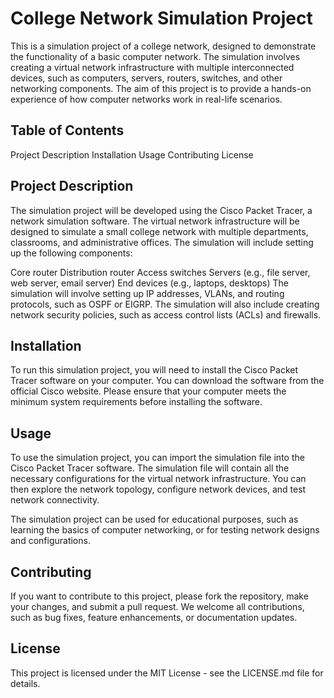 # College Network Simulation Project
This is a simulation project of a college network, designed to demonstrate the functionality of a basic computer network. The simulation involves creating a virtual network infrastructure with multiple interconnected devices, such as computers, servers, routers, switches, and other networking components. The aim of this project is to provide a hands-on experience of how computer networks work in real-life scenarios.

## Table of Contents
Project Description
Installation
Usage
Contributing
License
## Project Description
The simulation project will be developed using the Cisco Packet Tracer, a network simulation software. The virtual network infrastructure will be designed to simulate a small college network with multiple departments, classrooms, and administrative offices. The simulation will include setting up the following components:

Core router
Distribution router
Access switches
Servers (e.g., file server, web server, email server)
End devices (e.g., laptops, desktops)
The simulation will involve setting up IP addresses, VLANs, and routing protocols, such as OSPF or EIGRP. The simulation will also include creating network security policies, such as access control lists (ACLs) and firewalls.

## Installation
To run this simulation project, you will need to install the Cisco Packet Tracer software on your computer. You can download the software from the official Cisco website. Please ensure that your computer meets the minimum system requirements before installing the software.

## Usage
To use the simulation project, you can import the simulation file into the Cisco Packet Tracer software. The simulation file will contain all the necessary configurations for the virtual network infrastructure. You can then explore the network topology, configure network devices, and test network connectivity.

The simulation project can be used for educational purposes, such as learning the basics of computer networking, or for testing network designs and configurations.

## Contributing
If you want to contribute to this project, please fork the repository, make your changes, and submit a pull request. We welcome all contributions, such as bug fixes, feature enhancements, or documentation updates.

## License
This project is licensed under the MIT License - see the LICENSE.md file for details.
